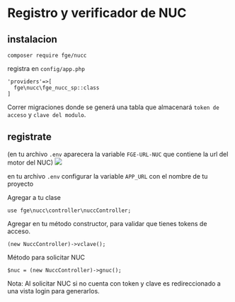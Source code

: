 # Registro y verificador de NUC
## instalacion
```
composer require fge/nucc
```
registra en `config/app.php`
```
'providers'=>[
  fge\nucc\fge_nucc_sp::class
]
```
Correr migraciones donde se generá una tabla que almacenará `token de acceso` y `clave del modulo`.

## registrate
(en tu archivo `.env` aparecera la variable `FGE-URL-NUC` que contiene la url del motor del NUC)
<img src="https://i.imgur.com/0z8TCSP.jpg"/>

en tu archivo `.env` configurar la variable `APP_URL` con el nombre de tu proyecto

Agregar a tu clase
```
use fge\nucc\controller\nuccController;
```

Agregar en tu método constructor, para validar que tienes tokens de acceso.
```
(new NuccController)->vclave();
```
Método para solicitar NUC
```
$nuc = (new NuccController)->gnuc();
```

Nota: Al solicitar NUC si no cuenta con token y clave es redireccionado a una vista login para generarlos.
